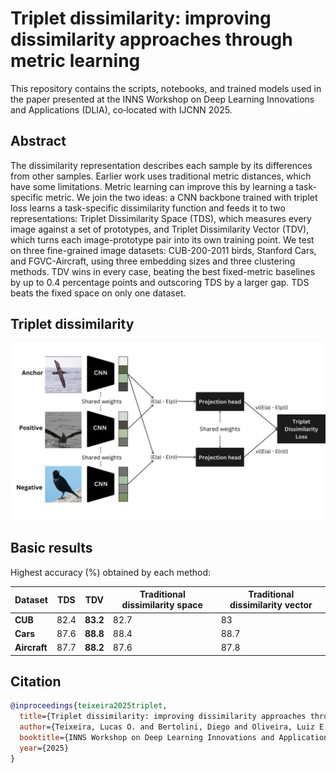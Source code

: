 # Triplet dissimilarity: improving dissimilarity approaches through metric learning

This repository contains the scripts, notebooks, and trained models used in the paper presented at the INNS Workshop on Deep Learning Innovations and Applications (DLIA), co‑located with IJCNN 2025.

## Abstract

The dissimilarity representation describes each sample by its differences from other samples. Earlier work uses traditional metric distances, which have some limitations. Metric learning can improve this by learning a task-specific metric. We join the two ideas: a CNN backbone trained with triplet loss learns a task-specific dissimilarity function and feeds it to two representations: Triplet Dissimilarity Space (TDS), which measures every image against a set of prototypes, and Triplet Dissimilarity Vector (TDV), which turns each image-prototype pair into its own training point. We test on three fine-grained image datasets: CUB-200-2011 birds, Stanford Cars, and FGVC-Aircraft, using three embedding sizes and three clustering methods. TDV wins in every case, beating the best fixed-metric baselines by up to 0.4 percentage points and outscoring TDS by a larger gap. TDS beats the fixed space on only one dataset.

## Triplet dissimilarity

![](triplet-dissimilarity.png)

## Basic results

Highest accuracy (%) obtained by each method:

| Dataset      | TDS  | TDV      | Traditional dissimilarity space | Traditional dissimilarity vector |
| ------------ | ---- | -------- | ------------------------------- | -------------------------------- |
| **CUB**      | 82.4 | **83.2** | 82.7                            | 83                               |
| **Cars**     | 87.6 | **88.8** | 88.4                            | 88.7                             |
| **Aircraft** | 87.7 | **88.2** | 87.6                            | 87.8                             |

## Citation

```bibtex
@inproceedings{teixeira2025triplet,
  title={Triplet dissimilarity: improving dissimilarity approaches through metric learning},
  author={Teixeira, Lucas O. and Bertolini, Diego and Oliveira, Luiz E. S. and Cavalcanti, George D. C. and Costa, Yandre M. G.},
  booktitle={INNS Workshop on Deep Learning Innovations and Applications (DLIA)},
  year={2025}
}
```